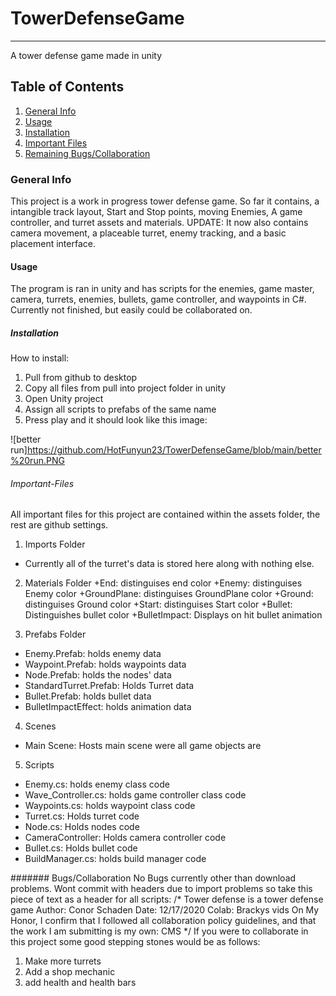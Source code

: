 # TowerDefenseGame
***
A tower defense game made in unity
## Table of Contents
1. [General Info](#general-info)
2. [Usage](#Usage)
3. [Installation](#installation)
4. [Important Files](#Important-Files)
5. [Remaining Bugs/Collaboration](#Bugs/Collaboration)

### General Info
This project is a work in progress tower defense game. 
So far it contains, a intangible track layout, Start and Stop points, moving Enemies, A game controller, and turret assets and materials.
UPDATE: It now also contains camera movement, a placeable turret, enemy tracking, and a basic placement interface.
#### Usage
The program is ran in unity and has scripts for the enemies, game master, camera, turrets, enemies, bullets, game controller, and waypoints in C#. Currently not finished, but easily could be collaborated on.

##### Installation
How to install:
1. Pull from github to desktop
2. Copy all files from pull into project folder in unity 
3. Open Unity project
4. Assign all scripts to prefabs of the same name
5. Press play and it should look like this image:

![better run]https://github.com/HotFunyun23/TowerDefenseGame/blob/main/better%20run.PNG

###### Important-Files

All important files for this project are contained within the assets folder, the rest are github settings.
1. Imports Folder
+ Currently all of the turret's data is stored here along with nothing else.
2. Materials Folder
+End: distinguises end color
+Enemy: distinguises Enemy color
+GroundPlane: distinguises GroundPlane color
+Ground: distinguises Ground color
+Start: distinguises Start color
+Bullet: Distinguishes bullet color
+BulletImpact: Displays on hit bullet animation

3. Prefabs Folder
+ Enemy.Prefab: holds enemy data
+ Waypoint.Prefab: holds waypoints data
+ Node.Prefab: holds the nodes' data
+ StandardTurret.Prefab: Holds Turret data
+ Bullet.Prefab: holds bullet data
+ BulletImpactEffect: holds animation data

4. Scenes
+ Main Scene: Hosts main scene were all game objects are

5. Scripts
+ Enemy.cs: holds enemy class code
+ Wave_Controller.cs: holds game controller class code
+ Waypoints.cs: holds waypoint class code
+ Turret.cs: Holds turret code
+ Node.cs: Holds nodes code
+ CameraController: Holds camera controller code
+ Bullet.cs: Holds bullet code
+ BuildManager.cs: holds build manager code

####### Bugs/Collaboration
No Bugs currently other than download problems.
Wont commit with headers due to import problems so take this piece of text as a header for all scripts:
/*
Tower defense
is a tower defense game
Author: Conor Schaden
Date: 12/17/2020
Colab: Brackys vids
On My Honor, I confirm that I followed all collaboration policy guidelines, and that the work I am submitting is my own: CMS
*/
If you were to collaborate in this project some good stepping stones would be as follows:
1. Make more turrets
2. Add a shop mechanic
3. add health and health bars
